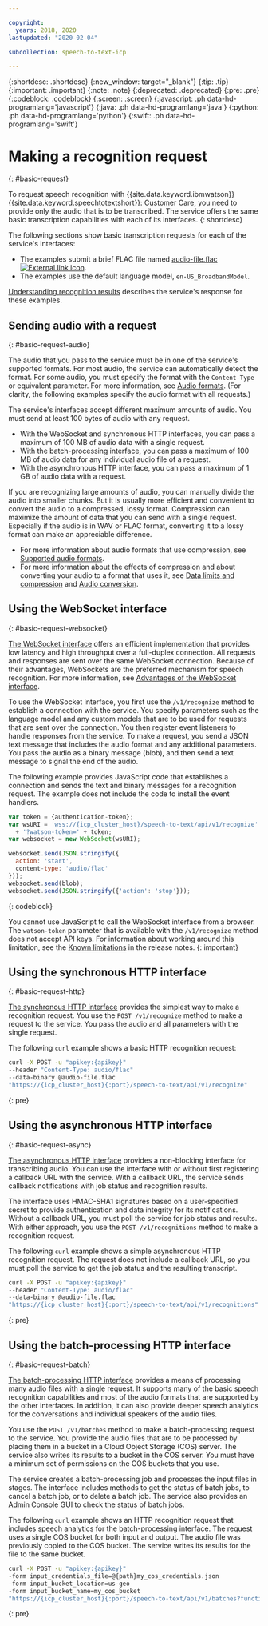 ```yaml
---

copyright:
  years: 2018, 2020
lastupdated: "2020-02-04"

subcollection: speech-to-text-icp

---
```


{:shortdesc: .shortdesc}
{:new_window: target="_blank"}
{:tip: .tip}
{:important: .important}
{:note: .note}
{:deprecated: .deprecated}
{:pre: .pre}
{:codeblock: .codeblock}
{:screen: .screen}
{:javascript: .ph data-hd-programlang='javascript'}
{:java: .ph data-hd-programlang='java'}
{:python: .ph data-hd-programlang='python'}
{:swift: .ph data-hd-programlang='swift'}

# Making a recognition request
{: #basic-request}

To request speech recognition with {{site.data.keyword.ibmwatson}} {{site.data.keyword.speechtotextshort}}: Customer Care, you need to provide only the audio that is to be transcribed. The service offers the same basic transcription capabilities with each of its interfaces.
{: shortdesc}

The following sections show basic transcription requests for each of the service's interfaces:

-   The examples submit a brief FLAC file named <a target="_blank" href="https://watson-developer-cloud.github.io/doc-tutorial-downloads/speech-to-text/audio-file.flac" download="audio-file.flac">audio-file.flac <img src="../../icons/launch-glyph.svg" alt="External link icon" title="External link icon"></a>.
-   The examples use the default language model, `en-US_BroadbandModel`.

[Understanding recognition results](/docs/speech-to-text-icp?topic=speech-to-text-icp-basic-response) describes the service's response for these examples.

## Sending audio with a request
{: #basic-request-audio}

The audio that you pass to the service must be in one of the service's supported formats. For most audio, the service can automatically detect the format. For some audio, you must specify the format with the `Content-Type` or equivalent parameter. For more information, see [Audio formats](/docs/speech-to-text-icp?topic=speech-to-text-icp-audio-formats). (For clarity, the following examples specify the audio format with all requests.)

The service's interfaces accept different maximum amounts of audio. You must send at least 100 bytes of audio with any request.

-   With the WebSocket and synchronous HTTP interfaces, you can pass a maximum of 100 MB of audio data with a single request.
-   With the batch-processing interface, you can pass a maximum of 100 MB of audio data for any individual audio file of a request.
-   With the asynchronous HTTP interface, you can pass a maximum of 1 GB of audio data with a request.

If you are recognizing large amounts of audio, you can manually divide the audio into smaller chunks. But it is usually more efficient and convenient to convert the audio to a compressed, lossy format. Compression can maximize the amount of data that you can send with a single request. Especially if the audio is in WAV or FLAC format, converting it to a lossy format can make an appreciable difference.

-   For more information about audio formats that use compression, see [Supported audio formats](/docs/speech-to-text-icp?topic=speech-to-text-icp-audio-formats#formats).
-   For more information about the effects of compression and about converting your audio to a format that uses it, see [Data limits and compression](/docs/speech-to-text-icp?topic=speech-to-text-icp-audio-formats#limits) and [Audio conversion](/docs/speech-to-text-icp?topic=speech-to-text-icp-audio-formats#conversion).

## Using the WebSocket interface
{: #basic-request-websocket}

[The WebSocket interface](/docs/speech-to-text-icp?topic=speech-to-text-icp-websockets) offers an efficient implementation that provides low latency and high throughput over a full-duplex connection. All requests and responses are sent over the same WebSocket connection. Because of their advantages, WebSockets are the preferred mechanism for speech recognition. For more information, see [Advantages of the WebSocket interface](/docs/speech-to-text-icp?topic=speech-to-text-icp-developerOverview#advantages).

To use the WebSocket interface, you first use the `/v1/recognize` method to establish a connection with the service. You specify parameters such as the language model and any custom models that are to be used for requests that are sent over the connection. You then register event listeners to handle responses from the service. To make a request, you send a JSON text message that includes the audio format and any additional parameters. You pass the audio as a binary message (blob), and then send a text message to signal the end of the audio.

The following example provides JavaScript code that establishes a connection and sends the text and binary messages for a recognition request. The example does not include the code to install the event handlers.

```javascript
var token = {authentication-token};
var wsURI = 'wss://{icp_cluster_host}/speech-to-text/api/v1/recognize'
  + '?watson-token=' + token;
var websocket = new WebSocket(wsURI);

websocket.send(JSON.stringify({
  action: 'start',
  content-type: 'audio/flac'
}));
websocket.send(blob);
websocket.send(JSON.stringify({'action': 'stop'}));
```
{: codeblock}

You cannot use JavaScript to call the WebSocket interface from a browser. The `watson-token` parameter that is available with the `/v1/recognize` method does not accept API keys. For information about working around this limitation, see the [Known limitations](/docs/speech-to-text-icp?topic=speech-to-text-icp-release-notes#limitations) in the release notes.
{: important}

## Using the synchronous HTTP interface
{: #basic-request-http}

[The synchronous HTTP interface](/docs/speech-to-text-icp?topic=speech-to-text-icp-http) provides the simplest way to make a recognition request. You use the `POST /v1/recognize` method to make a request to the service. You pass the audio and all parameters with the single request.

The following `curl` example shows a basic HTTP recognition request:

```bash
curl -X POST -u "apikey:{apikey}"
--header "Content-Type: audio/flac"
--data-binary @audio-file.flac
"https://{icp_cluster_host}{:port}/speech-to-text/api/v1/recognize"
```
{: pre}

## Using the asynchronous HTTP interface
{: #basic-request-async}

[The asynchronous HTTP interface](/docs/speech-to-text-icp?topic=speech-to-text-icp-async) provides a non-blocking interface for transcribing audio. You can use the interface with or without first registering a callback URL with the service. With a callback URL, the service sends callback notifications with job status and recognition results.

The interface uses HMAC-SHA1 signatures based on a user-specified secret to provide authentication and data integrity for its notifications. Without a callback URL, you must poll the service for job status and results. With either approach, you use the `POST /v1/recognitions` method to make a recognition request.

The following `curl` example shows a simple asynchronous HTTP recognition request. The request does not include a callback URL, so you must poll the service to get the job status and the resulting transcript.

```bash
curl -X POST -u "apikey:{apikey}"
--header "Content-Type: audio/flac"
--data-binary @audio-file.flac
"https://{icp_cluster_host}{:port}/speech-to-text/api/v1/recognitions"
```
{: pre}

## Using the batch-processing HTTP interface
{: #basic-request-batch}

[The batch-processing HTTP interface](/docs/speech-to-text-icp?topic=speech-to-text-icp-batch) provides a means of processing many audio files with a single request. It supports many of the basic speech recognition capabilities and most of the audio formats that are supported by the other interfaces. In addition, it can also provide deeper speech analytics for the conversations and individual speakers of the audio files.

You use the `POST /v1/batches` method to make a batch-processing request to the service. You provide the audio files that are to be processed by placing them in a bucket in a Cloud Object Storage (COS) server. The service also writes its results to a bucket in the COS server. You must have a minimum set of permissions on the COS buckets that you use.

The service creates a batch-processing job and processes the input files in stages. The interface includes methods to get the status of batch jobs, to cancel a batch job, or to delete a batch job. The service also provides an Admin Console GUI to check the status of batch jobs.

The following `curl` example shows an HTTP recognition request that includes speech analytics for the batch-processing interface. The request uses a single COS bucket for both input and output. The audio file was previously copied to the COS bucket. The service writes its results for the file to the same bucket.

```bash
curl -X POST -u "apikey:{apikey}"
-form input_credentials_file=@{path}my_cos_credentials.json
-form input_bucket_location=us-geo
-form input_bucket_name=my_cos_bucket
"https://{icp_cluster_host}{:port}/speech-to-text/api/v1/batches?function=recognize&speech_analytics=true"
```
{: pre}
